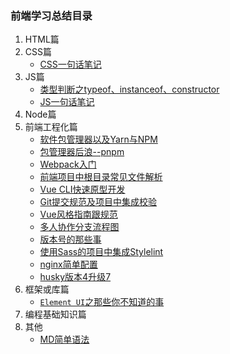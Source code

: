 ### 前端学习总结目录
1. HTML篇
2. CSS篇
    - [CSS一句话笔记](./docs/OneCSS.md) 
3. JS篇
    - [类型判断之typeof、instanceof、constructor](./docs/DetermineType.md)
    - [JS一句话笔记](./docs/OneJs.md)
4. Node篇
5. 前端工程化篇
    - [软件包管理器以及Yarn与NPM](./docs/YarnAndNPM.md)
    - [包管理器后浪--pnpm](./docs/pnpm.md)
    - [Webpack入门](./docs/Webpack.md)
    - [前端项目中根目录常见文件解析](./docs/DocExplanation.md)
    - [Vue CLI快速原型开发](./docs/CliService.md)
    - [Git提交规范及项目中集成校验](./docs/Commit.md)
    - [Vue风格指南跟规范](./docs/VueRules.md)
    - [多人协作分支流程图](./docs/BranchFlow.md)
    - [版本号的那些事](./docs/Version.md)
    - [使用Sass的项目中集成Stylelint](./docs/Stylelint.md)
    - [nginx简单配置](./docs/nginx.md)
    - [husky版本4升级7](./docs/huskyUpdate.md)
6. 框架或库篇
    - [`Element UI`之那些你不知道的事](./docs/ElementUI.md)
7. 编程基础知识篇
7. 其他
    - [MD简单语法](./docs/Markdown.md)